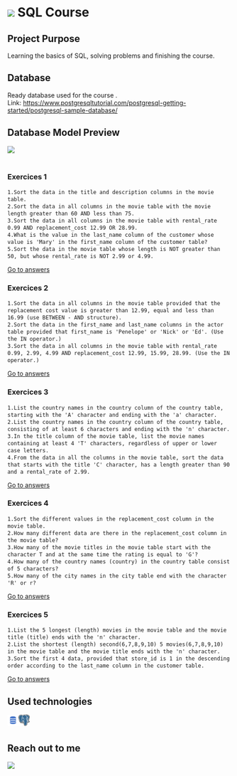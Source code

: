 # <img src='https://patika-prod.s3.eu-central-1.amazonaws.com/staticFiles/patikaLogo.png' height='60px'> SQL Course


## Project Purpose
Learning the basics of SQL, solving problems and finishing the course.

## Database
Ready database used for the course .
<br>
Link: https://www.postgresqltutorial.com/postgresql-getting-started/postgresql-sample-database/

## Database Model Preview
<img src='https://www.postgresqltutorial.com/wp-content/uploads/2018/03/dvd-rental-sample-database-diagram.png'>

<br>
</br>

### Exercices 1

```
1.Sort the data in the title and description columns in the movie table.
2.Sort the data in all columns in the movie table with the movie length greater than 60 AND less than 75.
3.Sort the data in all columns in the movie table with rental_rate 0.99 AND replacement_cost 12.99 OR 28.99.
4.What is the value in the last_name column of the customer whose value is 'Mary' in the first_name column of the customer table?
5.Sort the data in the movie table whose length is NOT greater than 50, but whose rental_rate is NOT 2.99 or 4.99.
```
[Go to answers](https://github.com/volkantepeli/SQL-basic-exercices/blob/master/exercices1.sql)

### Exercices 2

```
1.Sort the data in all columns in the movie table provided that the replacement cost value is greater than 12.99, equal and less than 16.99 (use BETWEEN - AND structure).
2.Sort the data in the first_name and last_name columns in the actor table provided that first_name is 'Penelope' or 'Nick' or 'Ed'. (Use the IN operator.)
3.Sort the data in all columns in the movie table with rental_rate 0.99, 2.99, 4.99 AND replacement_cost 12.99, 15.99, 28.99. (Use the IN operator.)
```
[Go to answers](https://github.com/volkantepeli/SQL-basic-exercices/blob/master/exercices2.sql)

### Exercices 3

```
1.List the country names in the country column of the country table, starting with the 'A' character and ending with the 'a' character.
2.List the country names in the country column of the country table, consisting of at least 6 characters and ending with the 'n' character.
3.In the title column of the movie table, list the movie names containing at least 4 'T' characters, regardless of upper or lower case letters.
4.From the data in all the columns in the movie table, sort the data that starts with the title 'C' character, has a length greater than 90 and a rental_rate of 2.99.
```
[Go to answers](https://github.com/volkantepeli/SQL-basic-exercices/blob/master/exercices3.sql)

### Exercices 4

```
1.Sort the different values ​​in the replacement_cost column in the movie table.
2.How many different data are there in the replacement_cost column in the movie table?
3.How many of the movie titles in the movie table start with the character T and at the same time the rating is equal to 'G'?
4.How many of the country names (country) in the country table consist of 5 characters?
5.How many of the city names in the city table end with the character 'R' or r?
```
[Go to answers](https://github.com/volkantepeli/SQL-basic-exercices/blob/master/exercices4.sql)

### Exercices 5

```
1.List the 5 longest (length) movies in the movie table and the movie title (title) ends with the 'n' character.
2.List the shortest (length) second(6,7,8,9,10) 5 movies(6,7,8,9,10) in the movie table and the movie title ends with the 'n' character.
3.Sort the first 4 data, provided that store_id is 1 in the descending order according to the last_name column in the customer table.
```
[Go to answers](https://github.com/volkantepeli/SQL-basic-exercices/blob/master/exercices5.sql)



## Used technologies
<img align="left" src="https://raw.githubusercontent.com/github/explore/80688e429a7d4ef2fca1e82350fe8e3517d3494d/topics/sql/sql.png" width="25" height="25" />
<img align="left" src="https://raw.githubusercontent.com/github/explore/80688e429a7d4ef2fca1e82350fe8e3517d3494d/topics/postgresql/postgresql.png" width="25" height="25" />

<br>
</br>

## Reach out to me

[linkedin]: https://www.linkedin.com/in/volkantepeli/

[<img width="22" src="https://unpkg.com/simple-icons@v6/icons/linkedin.svg" align="left" />][linkedin]